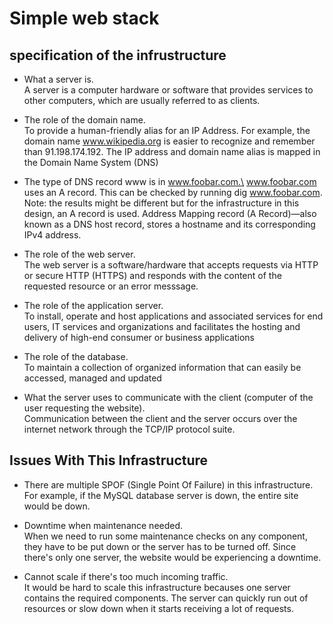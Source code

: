 # Simple web stack

## specification of the infrustructure

- What a server is.\
A server is a computer hardware or software that provides services to other computers, which are usually referred to as clients.

- The role of the domain name.\
To provide a human-friendly alias for an IP Address. For example, the domain name www.wikipedia.org is easier to recognize and remember than 91.198.174.192. The IP address and domain name alias is mapped in the Domain Name System (DNS)

- The type of DNS record www is in www.foobar.com.\
www.foobar.com uses an A record. This can be checked by running dig www.foobar.com.
Note: the results might be different but for the infrastructure in this design, an A record is used.
Address Mapping record (A Record)—also known as a DNS host record, stores a hostname and its corresponding IPv4 address.

- The role of the web server.\
The web server is a software/hardware that accepts requests via HTTP or secure HTTP (HTTPS) and responds with the content of the requested resource or an error messsage.

- The role of the application server.\
To install, operate and host applications and associated services for end users, IT services and organizations and facilitates the hosting and delivery of high-end consumer or business applications

- The role of the database.\
To maintain a collection of organized information that can easily be accessed, managed and updated

- What the server uses to communicate with the client (computer of the user requesting the website).\
Communication between the client and the server occurs over the internet network through the TCP/IP protocol suite.

## Issues With This Infrastructure
- There are multiple SPOF (Single Point Of Failure) in this infrastructure.\
For example, if the MySQL database server is down, the entire site would be down.

- Downtime when maintenance needed.\
When we need to run some maintenance checks on any component, they have to be put down or the server has to be turned off. Since there's only one server, the website would be experiencing a downtime.

- Cannot scale if there's too much incoming traffic.\
It would be hard to scale this infrastructure becauses one server contains the required components. The server can quickly run out of resources or slow down when it starts receiving a lot of requests.
